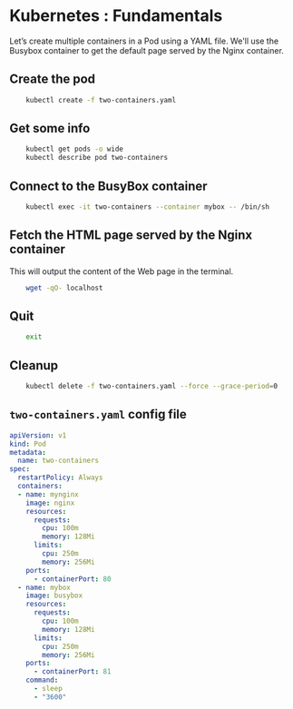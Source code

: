 # Kubernetes : Fundamentals

Let’s create multiple containers in a Pod using a YAML file.  We'll use the Busybox container to get the default page served by the Nginx container.

## Create the pod

```bash
    kubectl create -f two-containers.yaml
```

## Get some info

```bash
    kubectl get pods -o wide
    kubectl describe pod two-containers
```

## Connect to the BusyBox container

```bash
    kubectl exec -it two-containers --container mybox -- /bin/sh
```

## Fetch the HTML page served by the Nginx container

This will output the content of the Web page in the terminal.

```bash
    wget -qO- localhost
```

## Quit

```bash
    exit
```

## Cleanup

```bash
    kubectl delete -f two-containers.yaml --force --grace-period=0
```

## `two-containers.yaml` config file 

````yaml
apiVersion: v1
kind: Pod
metadata:
  name: two-containers
spec:
  restartPolicy: Always
  containers:
  - name: mynginx
    image: nginx
    resources:
      requests:
        cpu: 100m
        memory: 128Mi
      limits:
        cpu: 250m
        memory: 256Mi    
    ports:
      - containerPort: 80
  - name: mybox
    image: busybox
    resources:
      requests:
        cpu: 100m
        memory: 128Mi
      limits:
        cpu: 250m
        memory: 256Mi    
    ports:
      - containerPort: 81
    command:
      - sleep
      - "3600"
````
